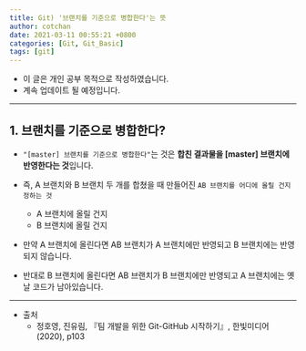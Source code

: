 ```yaml
---
title: Git) '브랜치를 기준으로 병합한다'는 뜻
author: cotchan
date: 2021-03-11 00:55:21 +0800 
categories: [Git, Git_Basic]
tags: [git]
---
```


+ 이 글은 개인 공부 목적으로 작성하였습니다.
+ 계속 업데이트 될 예정입니다.

---

## 1. 브랜치를 기준으로 병합한다?

+ `"[master] 브랜치를 기준으로 병합한다"`는 것은 **합친 결과물을 [master] 브랜치에 반영한다는 것**입니다.

+ 즉, A 브랜치와 B 브랜치 두 개를 합쳤을 때 만들어진 `AB 브랜치를 어디에 올릴 건지 정하는 것`
  + A 브랜치에 올릴 건지
  + B 브랜치에 올릴 건지

+ 만약 A 브랜치에 올린다면 AB 브랜치가 A 브랜치에만 반영되고 B 브랜치에는 반영되지 않습니다.
+ 반대로 B 브랜치에 올린다면 AB 브랜치가 B 브랜치에만 반영되고 A 브랜치에는 옛날 코드가 남아있습니다.


---

+ 출처
    + 정호영, 진유림, 『팀 개발을 위한 Git-GitHub 시작하기』, 한빛미디어(2020), p103
